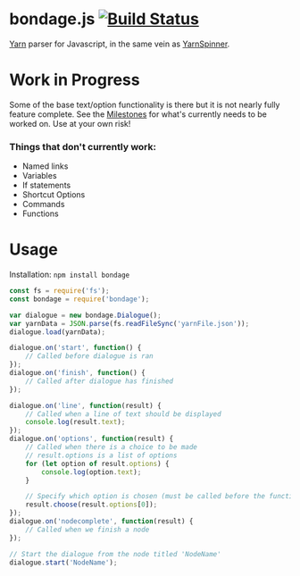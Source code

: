 # bondage.js [![Build Status](https://travis-ci.org/jessicahayley/bondage.js.svg?branch=master)](https://travis-ci.org/jessicahayley/bondage.js)
[Yarn](https://github.com/InfiniteAmmoInc/Yarn) parser for Javascript, in the same vein as [YarnSpinner](https://github.com/thesecretlab/YarnSpinner).

# Work in Progress

Some of the base text/option functionality is there but it is not nearly fully feature complete. See the [Milestones](https://github.com/jessicahayley/bondage.js/milestones) for what's currently needs to be worked on.
Use at your own risk!

### Things that don't currently work:
* Named links
* Variables
* If statements
* Shortcut Options
* Commands
* Functions

# Usage

Installation: `npm install bondage`

```javascript
const fs = require('fs');
const bondage = require('bondage');

var dialogue = new bondage.Dialogue();
var yarnData = JSON.parse(fs.readFileSync('yarnFile.json'));
dialogue.load(yarnData);

dialogue.on('start', function() {
    // Called before dialogue is ran
});
dialogue.on('finish', function() {
    // Called after dialogue has finished
});

dialogue.on('line', function(result) {
    // Called when a line of text should be displayed
    console.log(result.text);
});
dialogue.on('options', function(result) {
    // Called when there is a choice to be made
    // result.options is a list of options
    for (let option of result.options) {
        console.log(option.text);
    }

    // Specify which option is chosen (must be called before the function exits)
    result.choose(result.options[0]);
});
dialogue.on('nodecomplete', function(result) {
    // Called when we finish a node
});

// Start the dialogue from the node titled 'NodeName'
dialogue.start('NodeName');
```

